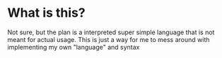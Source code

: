 # What is this?
Not sure, but the plan is a interpreted super simple language that is not meant for actual usage. This is just a way for me to mess around with implementing my own "language" and syntax